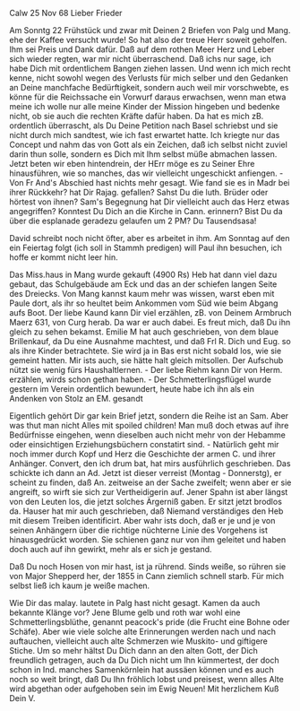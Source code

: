  Calw 25 Nov 68
Lieber Frieder

Am Sonntg 22 Frühstück und zwar mit Deinen 2 Briefen von Palg und Mang. ehe der Kaffee versucht wurde! So hat also der treue Herr soweit geholfen. Ihm sei Preis und Dank dafür. Daß auf dem rothen Meer Herz und Leber sich wieder regten, war mir nicht überraschend. Daß ichs nur sage, ich habe Dich mit ordentlichem Bangen ziehen lassen. Und wenn ich mich recht kenne, nicht sowohl wegen des Verlusts für mich selber und den Gedanken an Deine manchfache Bedürftigkeit, sondern auch weil mir vorschwebte, es könne für die Reichssache ein Vorwurf daraus erwachsen, wenn man etwa meine ich wolle nur alle meine Kinder der Mission hingeben und bedenke nicht, ob sie auch die rechten Kräfte dafür haben. Da hat es mich zB. ordentlich überrascht, als Du Deine Petition nach Basel schriebst und sie nicht durch mich sandtest, wie ich fast erwartet hatte. Ich kriegte nur das Concept und nahm das von Gott als ein Zeichen, daß ich selbst nicht zuviel darin thun solle, sondern es Dich mit Ihm selbst müße abmachen lassen. Jetzt beten wir eben hintendrein, der HErr möge es zu Seiner Ehre hinausführen, wie so manches, das wir vielleicht ungeschickt anfiengen. - Von Fr And's Abschied hast nichts mehr gesagt. Wie fand sie es in Madr bei ihrer Rückkehr? hat Dir Rajag. gefallen? Sahst Du die luth. Brüder oder hörtest von ihnen? Sam's Begegnung hat Dir vielleicht auch das Herz etwas angegriffen? Konntest Du Dich an die Kirche in Cann. erinnern? Bist Du da über die esplanade geradezu gelaufen um 2 PM? Du Tausendsasa!

David schreibt noch nicht öfter, aber es arbeitet in ihm. Am Sonntag auf den ein Feiertag folgt (ich soll in Stammh predigen) will Paul ihn besuchen, ich hoffe er kommt nicht leer hin.

Das Miss.haus in Mang wurde gekauft (4900 Rs) Heb hat dann viel dazu gebaut, das Schulgebäude am Eck und das an der schiefen langen Seite des Dreiecks. Von Mang kannst kaum mehr was wissen, warst eben mit Paule dort, als ihr so heultet beim Ankommen vom Süd wie beim Abgang aufs Boot. Der liebe Kaund kann Dir viel erzählen, zB. von Deinem Armbruch Maerz 631, von Curg herab. Da war er auch dabei. Es freut mich, daß Du ihn gleich zu sehen bekamst. Emilie M hat auch geschrieben, von dem blaue Brillenkauf, da Du eine Ausnahme machtest, und daß Frl R. Dich und Eug. so als ihre Kinder betrachtete. Sie wird ja in Bas erst nicht sobald los, wie sie gemeint hatten. Mir ists auch, sie hätte halt gleich mitsollen. Der Aufschub nützt sie wenig fürs Haushaltlernen. - Der liebe Riehm kann Dir von Herm. erzählen, wirds schon gethan haben. - Der Schmetterlingsflügel wurde gestern im Verein ordentlich bewundert, heute habe ich ihn als ein Andenken von Stolz an EM. gesandt

Eigentlich gehört Dir gar kein Brief jetzt, sondern die Reihe ist an Sam. Aber was thut man nicht Alles mit spoiled children! Man muß doch etwas auf ihre Bedürfnisse eingehen, wenn dieselben auch nicht mehr von der Hebamme oder einsichtigen Erziehungsbüchern constatirt sind. - Natürlich geht mir noch immer durch Kopf und Herz die Geschichte der armen C. und ihrer Anhänger. Convert, den ich drum bat, hat mirs ausführlich geschrieben. Das schickte ich dann an Ad. Jetzt ist dieser verreist (Montag - Donnerstg), er scheint zu finden, daß An. zeitweise an der Sache zweifelt; wenn aber er sie angreift, so wirft sie sich zur Vertheidigerin auf. Jener Spahn ist aber längst von den Leuten los, die jetzt solches Ärgerniß gaben. Er sitzt jetzt brodlos da. Hauser hat mir auch geschrieben, daß Niemand verständiges den Heb mit diesem Treiben identificirt. Aber wahr ists doch, daß er je und je von seinen Anhängern über die richtige nüchterne Linie des Vorgehens ist hinausgedrückt worden. Sie schienen ganz nur von ihm geleitet und haben doch auch auf ihn gewirkt, mehr als er sich je gestand.

Daß Du noch Hosen von mir hast, ist ja rührend. Sinds weiße, so rühren sie von Major Shepperd her, der 1855 in Cann ziemlich schnell starb. Für mich selbst ließ ich kaum je weiße machen.

Wie Dir das malay. lautete in Palg hast nicht gesagt. Kamen da auch bekannte Klänge vor? Jene Blume gelb und roth war wohl eine Schmetterlingsblüthe, genannt peacock's pride (die Frucht eine Bohne oder Schäfe). Aber wie viele solche alte Erinnerungen werden nach und nach auftauchen, vielleicht auch alte Schmerzen wie Muskito- und giftigere Stiche. Um so mehr hältst Du Dich dann an den alten Gott, der Dich freundlich getragen, auch da Du Dich nicht um Ihn kümmertest, der doch schon in Ind. manches Samenkörnlein hat aussäen können und es auch noch so weit bringt, daß Du Ihn fröhlich lobst und preisest, wenn alles Alte wird abgethan oder aufgehoben sein im Ewig Neuen! Mit herzlichem Kuß
 Dein V.
